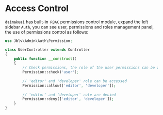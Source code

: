# Access Control


`daimakuai` has built-in` RBAC` permissions control module, expand the left sidebar `Auth`, you can see user, permissions and roles management panel, the use of permissions control as follows:

```php
use Jblv\Admin\Auth\Permission;

class UserController extends Controller
{
    public function __construct()
    {
        // Check permissions, the role of the user permissions can be accessed
        Permission::check('user');
        
        // 'editor' and 'developer' role can be accessed
        Permission::allow(['editor', 'developer']);
        
        // 'editor' and 'developer' role are denied
        Permission::deny(['editor', 'developer']);
    }
}
```